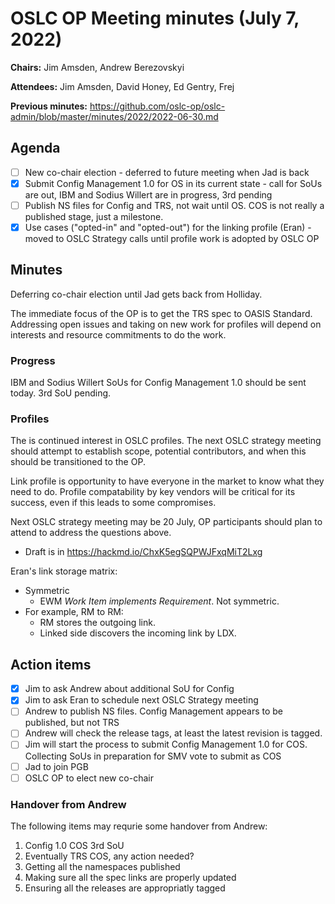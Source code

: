 # OSLC OP Meeting minutes (July 7, 2022)

**Chairs:** Jim Amsden, Andrew Berezovskyi

**Attendees:** Jim Amsden, David Honey, Ed Gentry, Frej

**Previous minutes:** https://github.com/oslc-op/oslc-admin/blob/master/minutes/2022/2022-06-30.md 

## Agenda

- [ ] New co-chair election - deferred to future meeting when Jad is back
- [x] Submit Config Management 1.0 for OS in its current state - call for SoUs are out, IBM and Sodius Willert are in progress, 3rd pending
- [ ] Publish NS files for Config and TRS, not wait until OS. COS is not really a published stage, just a milestone.
- [x] Use cases ("opted-in" and "opted-out") for the linking profile (Eran) - moved to OSLC Strategy calls until profile work is adopted by OSLC OP

## Minutes

Deferring co-chair election until Jad gets back from Holliday.

The immediate focus of the OP is to get the TRS spec to OASIS Standard. Addressing open issues and taking on new work for profiles will depend on interests and resource commitments to do the work.

### Progress

IBM and Sodius Willert SoUs for Config Management 1.0 should be sent today. 3rd SoU pending.



### Profiles

The is continued interest in OSLC profiles. The next OSLC strategy meeting should attempt to establish scope, potential contributors, and when this should be transitioned to the OP.

Link profile is opportunity to have everyone in the market to know what they need to do. Profile compatability by key vendors will be critical for its success, even if this leads to some compromises.

Next OSLC strategy meeting may be 20 July, OP participants should plan to attend to address the questions above. 


- Draft is in https://hackmd.io/ChxK5egSQPWJFxqMiT2Lxg

Eran's link storage matrix:

- Symmetric
    - EWM *Work Item implements Requirement*. Not symmetric.
- For example, RM to RM:
    - RM stores the outgoing link.
    - Linked side discovers the incoming link by LDX.

## Action items
- [x] Jim to ask Andrew about additional SoU for Config
- [x] Jim to ask Eran to schedule next OSLC Strategy meeting
- [ ] Andrew to publish NS files. Config Management appears to be published, but not TRS
- [ ] Andrew will check the release tags, at least the latest revision is tagged.
- [ ] Jim will start the process to submit Config Management 1.0 for COS. Collecting SoUs in preparation for SMV vote to submit as COS
- [ ] Jad to join PGB
- [ ] OSLC OP to elect new co-chair

### Handover from Andrew
The following items may requrie some handover from Andrew:
1. Config 1.0 COS 3rd SoU
2. Eventually TRS COS, any action needed?
3. Getting all the namespaces published
4. Making sure all the spec links are properly updated
5. Ensuring all the releases are appropriatly tagged

